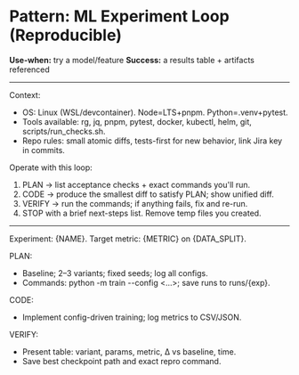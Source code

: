 # Pattern: ML Experiment Loop (Reproducible)

**Use-when:** try a model/feature
**Success:** a results table + artifacts referenced

---

Context:
- OS: Linux (WSL/devcontainer). Node=LTS+pnpm. Python=.venv+pytest.
- Tools available: rg, jq, pnpm, pytest, docker, kubectl, helm, git, scripts/run_checks.sh.
- Repo rules: small atomic diffs, tests-first for new behavior, link Jira key in commits.

Operate with this loop:
1) PLAN → list acceptance checks + exact commands you'll run.
2) CODE → produce the smallest diff to satisfy PLAN; show unified diff.
3) VERIFY → run the commands; if anything fails, fix and re-run.
4) STOP with a brief next-steps list. Remove temp files you created.

---

Experiment: {NAME}. Target metric: {METRIC} on {DATA_SPLIT}.

PLAN:
- Baseline; 2–3 variants; fixed seeds; log all configs.
- Commands: python -m train --config <…>; save runs to runs/{exp}.

CODE:
- Implement config-driven training; log metrics to CSV/JSON.

VERIFY:
- Present table: variant, params, metric, Δ vs baseline, time.
- Save best checkpoint path and exact repro command.
